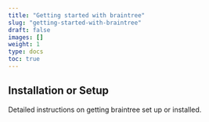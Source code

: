 ```yaml
---
title: "Getting started with braintree"
slug: "getting-started-with-braintree"
draft: false
images: []
weight: 1
type: docs
toc: true
---
```


## Installation or Setup
Detailed instructions on getting braintree set up or installed.

